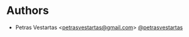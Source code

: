 # Authors

- Petras Vestartas <<petrasvestartas@gmail.com>> [@petrasvestartas](https://github.com/petrasvestartas)
